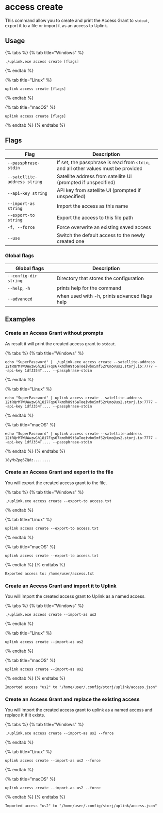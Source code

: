 # access create

This command allow you to create and print the Access Grant to `stdout`, export it to a file or import it as an access to Uplink.

## Usage

{% tabs %}
{% tab title="Windows" %}
```
./uplink.exe access create [flags]
```
{% endtab %}

{% tab title="Linux" %}
```
uplink access create [flags]
```
{% endtab %}

{% tab title="macOS" %}
```
uplink access create [flags]
```
{% endtab %}
{% endtabs %}

## Flags

| Flag                         | Description                                                                        |
| ---------------------------- | ---------------------------------------------------------------------------------- |
| `--passphrase-stdin`         | If set, the passphrase is read from `stdin`, and all other values must be provided |
| `--satellite-address string` | Satellite address from satellite UI (prompted if unspecified)                      |
| `--api-key string`           | API key from satellite UI (prompted if unspecified)                                |
| `--import-as string`         | Import the access as this name                                                     |
| `--export-to string`         | Export the access to this file path                                                |
| `-f, --force`                | Force overwrite an existing saved access                                           |
| `--use`                      | Switch the default access to the newly created one                                 |

### Global flags

| Global flags          | Description                                   |
| --------------------- | --------------------------------------------- |
| `--config-dir string` | Directory that stores the configuration       |
| `--help`, `-h`        | prints help for the command                   |
| `--advanced`          | when used with -h, prints advanced flags help |

## Examples

### Create an Access Grant without prompts

As result it will print the created access grant to `stdout`.

{% tabs %}
{% tab title="Windows" %}
```
echo "SuperPassword" | ./uplink.exe access create --satellite-address 12tRQrMTWUWwzwGh18i7Fqs67kmdhH9t6aToeiwbo5mfS2rUmo@us2.storj.io:7777 --api-key 1dfJ354T.... --passphrase-stdin
```
{% endtab %}

{% tab title="Linux" %}
```
echo "SuperPassword" | uplink access create --satellite-address 12tRQrMTWUWwzwGh18i7Fqs67kmdhH9t6aToeiwbo5mfS2rUmo@us2.storj.io:7777 --api-key 1dfJ354T.... --passphrase-stdin
```
{% endtab %}

{% tab title="macOS" %}
```
echo "SuperPassword" | uplink access create --satellite-address 12tRQrMTWUWwzwGh18i7Fqs67kmdhH9t6aToeiwbo5mfS2rUmo@us2.storj.io:7777 --api-key 1dfJ354T.... --passphrase-stdin
```
{% endtab %}
{% endtabs %}

```
18yMsZpg6ZQdz........
```

### Create an Access Grant and export to the file

You will export the created access grant to the file.

{% tabs %}
{% tab title="Windows" %}
```
./uplink.exe access create --export-to access.txt
```
{% endtab %}

{% tab title="Linux" %}
```
uplink access create --export-to access.txt
```
{% endtab %}

{% tab title="macOS" %}
```
uplink access create --export-to access.txt
```
{% endtab %}
{% endtabs %}

```
Exported access to: /home/user/access.txt
```

### Create an Access Grant and import it to Uplink

You will import the created access grant to Uplink as a named access.

{% tabs %}
{% tab title="Windows" %}
```
./uplink.exe access create --import-as us2
```
{% endtab %}

{% tab title="Linux" %}
```
uplink access create --import-as us2
```
{% endtab %}

{% tab title="macOS" %}
```
uplink access create --import-as us2
```
{% endtab %}
{% endtabs %}

```
Imported access "us2" to "/home/user/.config/storj/uplink/access.json"
```

### Create an Access Grant and replace the existing access

You will import the created access grant to uplink as a named access and replace it if it exists.

{% tabs %}
{% tab title="Windows" %}
```
./uplink.exe access create --import-as us2 --force
```
{% endtab %}

{% tab title="Linux" %}
```
uplink access create --import-as us2 --force
```
{% endtab %}

{% tab title="macOS" %}
```
uplink access create --import-as us2 --force
```
{% endtab %}
{% endtabs %}

```
Imported access "us2" to "/home/user/.config/storj/uplink/access.json"
```
